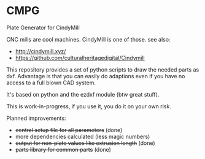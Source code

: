 # CMPG
Plate Generator for CindyMill

CNC mills are cool machines. CindyMill is one of those.
see also:
* http://cindymill.xyz/ 
* https://github.com/culturalheritagedigital/Cindymill

This repository provides a set of python scripts to draw the needed parts as dxf.
Advantage is that you can easily do adaptions even if you have no access to a full blown CAD system.

It's based on python and the ezdxf module (btw great stuff).

This is work-in-progress, if you use it, you do it on your own risk.

Planned improvements:
 * ~~central setup file for all parameters~~ (done)
 * more dependencies calculated (less magic numbers)
 * ~~output for non-plate values like extrusion length~~ (done)
 * ~~parts library for common parts~~ (done)




